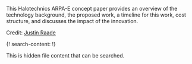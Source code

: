 
This Halotechnics ARPA-E concept paper provides an overview of the technology background, the proposed work, a timeline for this work, cost structure, and discusses the impact of the innovation. 

Credit: [Justin Raade](https://www.linkedin.com/in/justinraade)

{! search-content: !}

  This is hidden file content that can be searched.
